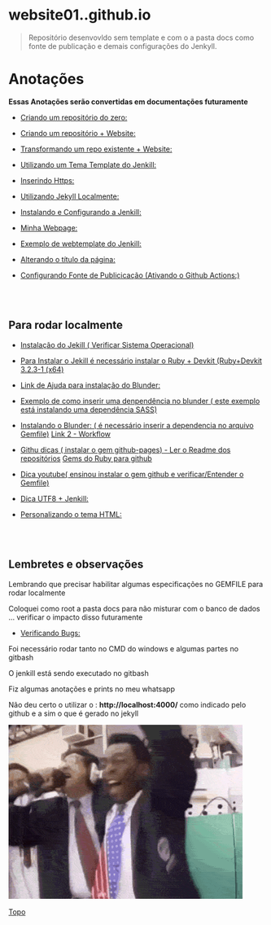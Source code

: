 # website01..github.io

> Repositório desenvovldo sem template e com o a pasta docs como fonte de publicação e demais configurações do Jenkyll.

<h1>Anotações</h1>

**Essas Anotações serão convertidas em documentações futuramente**

* [Criando um repositório do zero:](https://docs.github.com/pt/repositories/creating-and-managing-repositories/creating-a-new-repository)

* [Criando um repositório + Website:](https://docs.github.com/pt/pages/getting-started-with-github-pages/creating-a-github-pages-site)
 
* [Transformando um repo existente + Website:](https://docs.github.com/pt/pages/getting-started-with-github-pages/creating-a-github-pages-site#creating-your-site)

* [Utilizando um Tema Template do Jenkill:](https://docs.github.com/pt/pages/setting-up-a-github-pages-site-with-jekyll/adding-a-theme-to-your-github-pages-site-using-jekyll)

* [Inserindo Https:](https://docs.github.com/pt/pages/getting-started-with-github-pages/securing-your-github-pages-site-with-https)

* [Utilizando Jekyll Localmente:](https://docs.github.com/pt/pages/setting-up-a-github-pages-site-with-jekyll/testing-your-github-pages-site-locally-with-jekyll)

* [Instalando e Configurando a Jenkill:](https://jekyllrb.com/docs/installation/windows/)

* [Minha Webpage:](https://anafraunivesp.github.io/website01.github.io/)

* [Exemplo de webtemplate do Jenkill:](https://github.com/pages-themes/minimal/blob/master/_layouts/default.html)

* [Alterando o título da página:](https://docs.github.com/pt/pages/quickstart#changing-the-title-and-description)

* [Configurando Fonte de Publicicação (Ativando o Github Actions:)](https://docs.github.com/pt/pages/getting-started-with-github-pages/configuring-a-publishing-source-for-your-github-pages-site)

<br>
<br>

<h2>Para rodar localmente</h2>

* [Instalação do Jekill ( Verificar Sistema Operacional)](https://jekyllrb.com/docs/installation/windows/)

* [Para Instalar o Jekill é necessário instalar o Ruby + Devkit (Ruby+Devkit 3.2.3-1 (x64)]( 
https://rubyinstaller.org/downloads/) 

* [Link de Ajuda para instalação do Blunder:]( https://www.youtube.com/watch?v=fJ6yJGM-M7Q&list=PLXh_vnJ0hr1BGoCzlQ73l60V7OO7ScU99&index=132&ab_channel=BuildAModule)


* [Exemplo de como inserir uma denpendência no blunder ( este exemplo está instalando uma dependência SASS)](https://youtu.be/I7EkaDiObvA?si=CZjLwpERRHOsqxQW)

* [Instalando o Blunder: ( é necessário inserir a dependencia no arquivo Gemfile)](https://bundler.io/)
[Link 2 - Workflow](https://bundler.io/guides/bundler_workflow.html)

* [Githu dicas ( instalar o gem github-pages) - Ler o Readme dos repositórios](https://gist.github.com/roachhd/87421e338941fe369c5e)
[Gems do Ruby para github](https://github.com/github/pages-gem)

* [Dica youtube( ensinou instalar o gem github e verificar/Entender o Gemfile)](https://www.youtube.com/watch?v=z6dx_OUChRs&ab_channel=Nasc)

* [Dica UTF8 + Jenkill:](https://en.wikipedia.org/wiki/Byte_order_mark#UTF-8)

* [Personalizando o tema HTML:](https://docs.github.com/pt/pages/setting-up-a-github-pages-site-with-jekyll/adding-a-theme-to-your-github-pages-site-using-jekyll#customizing-your-themes-html-layout)

<br>
<br>

<h2>Lembretes e observações</h2>

Lembrando que precisar habilitar algumas especificações no GEMFILE para rodar localmente

Coloquei como root a pasta docs para não misturar com o banco de dados ... verificar o impacto disso futuramente

* [Verificando Bugs:](https://github.com/jekyll/jekyll/issues/9312)

Foi necessário rodar tanto no CMD do windows e algumas partes no gitbash

O jenkill está sendo executado no gitbash

Fiz algumas anotações e prints no meu whatsapp

Não deu certo o utilizar o : **http://localhost:4000/** como indicado pelo github e a sim o que é gerado no jekyll


![Deu bom!!](./docs/pelecomemoracao.gif)



<div id="voltarTopo">
	<a href="#" id="subir">Topo</a>
</div>







